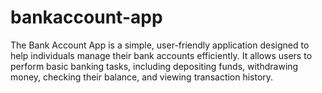 # bankaccount-app
The Bank Account App is a simple, user-friendly application designed to help individuals manage their bank accounts efficiently. It allows users to perform basic banking tasks, including depositing funds, withdrawing money, checking their balance, and viewing transaction history. 
